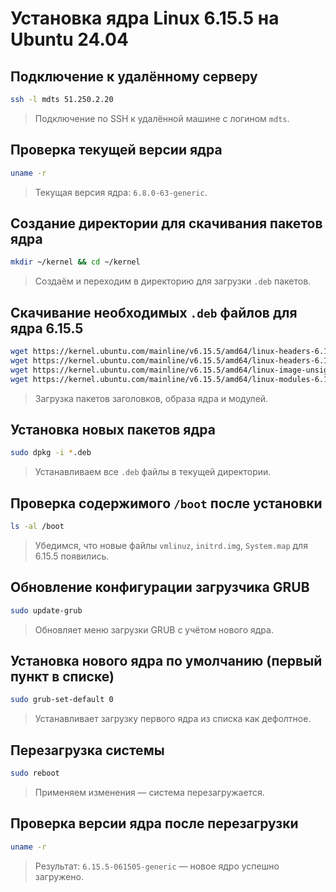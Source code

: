 # Установка ядра Linux 6.15.5 на Ubuntu 24.04

## Подключение к удалённому серверу

```bash
ssh -l mdts 51.250.2.20
```

> Подключение по SSH к удалённой машине с логином `mdts`.

## Проверка текущей версии ядра

```bash
uname -r
```

> Текущая версия ядра: `6.8.0-63-generic`.

## Создание директории для скачивания пакетов ядра

```bash
mkdir ~/kernel && cd ~/kernel
```

> Создаём и переходим в директорию для загрузки `.deb` пакетов.

## Скачивание необходимых `.deb` файлов для ядра 6.15.5

```bash
wget https://kernel.ubuntu.com/mainline/v6.15.5/amd64/linux-headers-6.15.5-061505-generic_6.15.5-061505.202507060942_amd64.deb
wget https://kernel.ubuntu.com/mainline/v6.15.5/amd64/linux-headers-6.15.5-061505_6.15.5-061505.202507060942_all.deb
wget https://kernel.ubuntu.com/mainline/v6.15.5/amd64/linux-image-unsigned-6.15.5-061505-generic_6.15.5-061505.202507060942_amd64.deb
wget https://kernel.ubuntu.com/mainline/v6.15.5/amd64/linux-modules-6.15.5-061505-generic_6.15.5-061505.202507060942_amd64.deb
```

> Загрузка пакетов заголовков, образа ядра и модулей.

## Установка новых пакетов ядра

```bash
sudo dpkg -i *.deb
```

> Устанавливаем все `.deb` файлы в текущей директории.

## Проверка содержимого `/boot` после установки

```bash
ls -al /boot
```

> Убедимся, что новые файлы `vmlinuz`, `initrd.img`, `System.map` для 6.15.5 появились.

## Обновление конфигурации загрузчика GRUB

```bash
sudo update-grub
```

> Обновляет меню загрузки GRUB с учётом нового ядра.

## Установка нового ядра по умолчанию (первый пункт в списке)

```bash
sudo grub-set-default 0
```

> Устанавливает загрузку первого ядра из списка как дефолтное.

## Перезагрузка системы

```bash
sudo reboot
```

> Применяем изменения — система перезагружается.

## Проверка версии ядра после перезагрузки

```bash
uname -r
```

> Результат: `6.15.5-061505-generic` — новое ядро успешно загружено.
